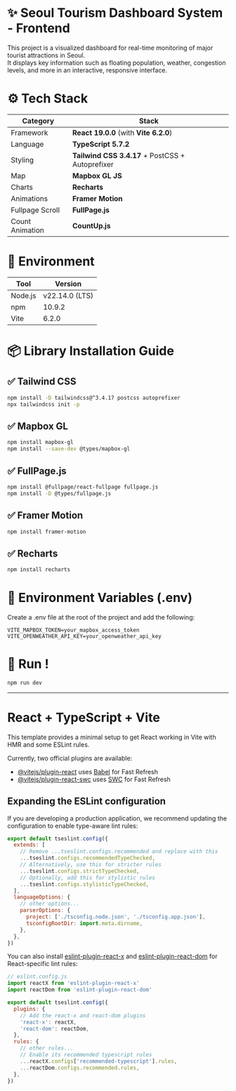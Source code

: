 # ✨ Seoul Tourism Dashboard System - Frontend

This project is a visualized dashboard for real-time monitoring of major tourist attractions in Seoul.  
It displays key information such as floating population, weather, congestion levels, and more in an interactive, responsive interface.

# ⚙️ Tech Stack

| Category | Stack |
|----------|-------|
| Framework | **React 19.0.0** (with **Vite 6.2.0**) |
| Language | **TypeScript 5.7.2** |
| Styling | **Tailwind CSS 3.4.17** + PostCSS + Autoprefixer |
| Map | **Mapbox GL JS** |
| Charts | **Recharts** |
| Animations | **Framer Motion** |
| Fullpage Scroll | **FullPage.js** |
| Count Animation | **CountUp.js** |

# 🧪 Environment

| Tool | Version |
|-----|-----|
| Node.js | v22.14.0 (LTS) |
| npm | 10.9.2 |
| Vite | 6.2.0 |

# 📦 Library Installation Guide
## ✅ Tailwind CSS
```bash
npm install -D tailwindcss@^3.4.17 postcss autoprefixer
npx tailwindcss init -p
```

## ✅ Mapbox GL
```bash
npm install mapbox-gl
npm install --save-dev @types/mapbox-gl
```

## ✅ FullPage.js
```bash
npm install @fullpage/react-fullpage fullpage.js
npm install -D @types/fullpage.js
```

## ✅ Framer Motion
```bash
npm install framer-motion
```

## ✅ Recharts
```bash
npm install recharts
```

# 🔐 Environment Variables (.env)
Create a .env file at the root of the project and add the following:

```env
VITE_MAPBOX_TOKEN=your_mapbox_access_token
VITE_OPENWEATHER_API_KEY=your_openweather_api_key
```

# 🏁 Run !
```bash
npm run dev
```

---

# React + TypeScript + Vite

This template provides a minimal setup to get React working in Vite with HMR and some ESLint rules.

Currently, two official plugins are available:

- [@vitejs/plugin-react](https://github.com/vitejs/vite-plugin-react/blob/main/packages/plugin-react/README.md) uses [Babel](https://babeljs.io/) for Fast Refresh
- [@vitejs/plugin-react-swc](https://github.com/vitejs/vite-plugin-react-swc) uses [SWC](https://swc.rs/) for Fast Refresh

## Expanding the ESLint configuration

If you are developing a production application, we recommend updating the configuration to enable type-aware lint rules:

```js
export default tseslint.config({
  extends: [
    // Remove ...tseslint.configs.recommended and replace with this
    ...tseslint.configs.recommendedTypeChecked,
    // Alternatively, use this for stricter rules
    ...tseslint.configs.strictTypeChecked,
    // Optionally, add this for stylistic rules
    ...tseslint.configs.stylisticTypeChecked,
  ],
  languageOptions: {
    // other options...
    parserOptions: {
      project: ['./tsconfig.node.json', './tsconfig.app.json'],
      tsconfigRootDir: import.meta.dirname,
    },
  },
})
```

You can also install [eslint-plugin-react-x](https://github.com/Rel1cx/eslint-react/tree/main/packages/plugins/eslint-plugin-react-x) and [eslint-plugin-react-dom](https://github.com/Rel1cx/eslint-react/tree/main/packages/plugins/eslint-plugin-react-dom) for React-specific lint rules:

```js
// eslint.config.js
import reactX from 'eslint-plugin-react-x'
import reactDom from 'eslint-plugin-react-dom'

export default tseslint.config({
  plugins: {
    // Add the react-x and react-dom plugins
    'react-x': reactX,
    'react-dom': reactDom,
  },
  rules: {
    // other rules...
    // Enable its recommended typescript rules
    ...reactX.configs['recommended-typescript'].rules,
    ...reactDom.configs.recommended.rules,
  },
})
```
